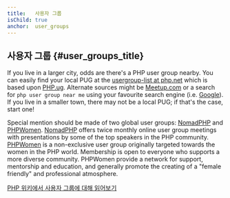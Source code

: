 ```yaml
---
title:   사용자 그룹
isChild: true
anchor:  user_groups
---
```


## 사용자 그룹 {#user_groups_title}

If you live in a larger city, odds are there's a PHP user group nearby. You can easily find your local PUG at
the [usergroup-list at php.net][php-uglist] which is based upon [PHP.ug][php-ug]. Alternate sources might be
[Meetup.com][meetup] or a search for ```php user group near me``` using your favourite search engine
(i.e. [Google][google]). If you live in a smaller town, there may not be a local PUG; if that's the case, start one!

Special mention should be made of two global user groups: [NomadPHP] and [PHPWomen]. [NomadPHP] offers twice monthly
online user group meetings with presentations by some of the top speakers in the PHP community.
[PHPWomen] is a non-exclusive user group originally targeted towards the women in the PHP world. Membership is open to
everyone who supports a more diverse community. PHPWomen provide a network for support, mentorship and education, and
generally promote the creating of a "female friendly" and professional atmosphere.

[PHP 위키에서 사용자 그룹에 대해 읽어보기][php-wiki]

[google]: https://www.google.com/search?q=php+user+group+near+me
[meetup]: http://www.meetup.com/find/
[php-ug]: http://php.ug/
[NomadPHP]: https://nomadphp.com/
[PHPWomen]: http://phpwomen.org/
[php-wiki]: https://wiki.php.net/usergroups
[php-uglist]: http://php.net/ug.php
